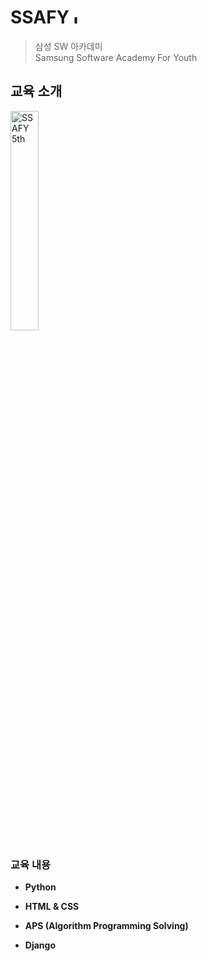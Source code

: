 # SSAFY <img src="http://edu.ssafy.com/asset/images/header-logo.jpg" alt="logo" width="16px">
> 삼성 SW 아카데미  
Samsung Software Academy For Youth  

## 교육 소개
<img src="https://img.kr.news.samsung.com/kr/wp-content/uploads/2020/10/201007-poster_5t-final-m.png" alt="SSAFY 5th" width="30%">

### 교육 내용
- __Python__


- __HTML & CSS__


- __APS (Algorithm Programming Solving)__


- **Django**
